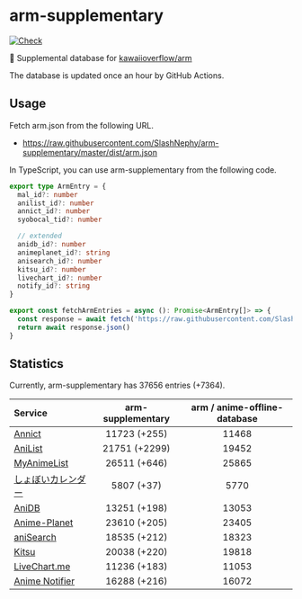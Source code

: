 # arm-supplementary

[![Check](https://github.com/SlashNephy/arm-supplementary/actions/workflows/check-node.yml/badge.svg)](https://github.com/SlashNephy/arm-supplementary/actions/workflows/check-node.yml)

💊 Supplemental database for [kawaiioverflow/arm](https://github.com/kawaiioverflow/arm)

The database is updated once an hour by GitHub Actions.

## Usage

Fetch arm.json from the following URL.

- https://raw.githubusercontent.com/SlashNephy/arm-supplementary/master/dist/arm.json

In TypeScript, you can use arm-supplementary from the following code.

```TypeScript
export type ArmEntry = {
  mal_id?: number
  anilist_id?: number
  annict_id?: number
  syobocal_tid?: number

  // extended
  anidb_id?: number
  animeplanet_id?: string
  anisearch_id?: number
  kitsu_id?: number
  livechart_id?: number
  notify_id?: string
}

export const fetchArmEntries = async (): Promise<ArmEntry[]> => {
  const response = await fetch('https://raw.githubusercontent.com/SlashNephy/arm-supplementary/master/dist/arm.json')
  return await response.json()
}
```

## Statistics

Currently, arm-supplementary has 37656 entries (+7364).

| Service                                     | arm-supplementary | arm / anime-offline-database |
| :------------------------------------------ | :---------------: | :--------------------------: |
| [Annict](https://annict.com)                |   11723 (+255)    |            11468             |
| [AniList](https://anilist.co)               |   21751 (+2299)   |            19452             |
| [MyAnimeList](https://myanimelist.net)      |   26511 (+646)    |            25865             |
| [しょぼいカレンダー](https://cal.syoboi.jp) |    5807 (+37)     |             5770             |
| [AniDB](https://anidb.net)                  |   13251 (+198)    |            13053             |
| [Anime-Planet](https://anime-planet.com)    |   23610 (+205)    |            23405             |
| [aniSearch](https://anisearch.com)          |   18535 (+212)    |            18323             |
| [Kitsu](https://kitsu.io)                   |   20038 (+220)    |            19818             |
| [LiveChart.me](https://livechart.me)        |   11236 (+183)    |            11053             |
| [Anime Notifier](https://notify.moe)        |   16288 (+216)    |            16072             |
